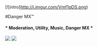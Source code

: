 
[![intro]http://i.imgur.com/Vmf1qDS.png)

#Danger MX™
#### * Moderation, Utility, Music, Danger MX *
[<img src="https://img.shields.io/badge/Support-me!-orange.svg">](https://www.patreon.com/user?u=3635475)  [<img  src="https://discordapp.com/api/guilds/133049272517001216/widget.png?style=shield">](https://discord.gg/Tgg4kaF)


